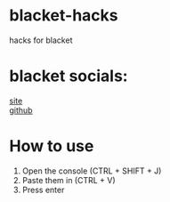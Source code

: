 # blacket-hacks
hacks for blacket
# blacket socials:
[site](https://beta.blacket.org/)<br>
[github](https://github.com/XOTlC/Blacket)
# How to use
1. Open the console (CTRL + SHIFT + J)<br>
2. Paste them in (CTRL + V)<br>
3. Press enter
